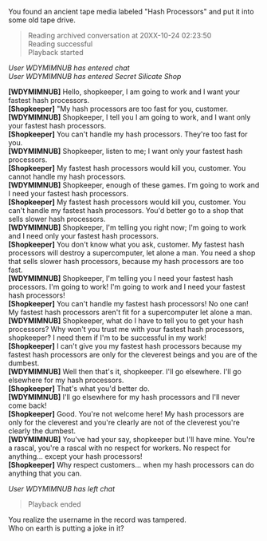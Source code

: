 You found an ancient tape media labeled "Hash Processors" and put it into some old tape drive.

> Reading archived conversation at 20XX-10-24 02:23:50  
> Reading successful  
> Playback started

*User WDYMIMNUB has entered chat*  
*User WDYMIMNUB has entered Secret Silicate Shop*

**\[WDYMIMNUB\]** Hello, shopkeeper, I am going to work and I want your fastest hash processors.  
**\[Shopkeeper\]** "My hash processors are too fast for you, customer.  
**\[WDYMIMNUB\]** Shopkeeper, I tell you I am going to work, and I want only your fastest hash processors.  
**\[Shopkeeper\]** You can't handle my hash processors. They're too fast for you.  
**\[WDYMIMNUB\]** Shopkeeper, listen to me; I want only your fastest hash processors.  
**\[Shopkeeper\]** My fastest hash processors would kill you, customer. You cannot handle my hash processors.  
**\[WDYMIMNUB\]** Shopkeeper, enough of these games. I'm going to work and I need your fastest hash processors.  
**\[Shopkeeper\]** My fastest hash processors would kill you, customer. You can't handle my fastest hash processors. You'd better go to a shop that sells slower hash processors.  
**\[WDYMIMNUB\]** Shopkeeper, I'm telling you right now; I'm going to work and I need only your fastest hash processors.  
**\[Shopkeeper\]** You don't know what you ask, customer. My fastest hash processors will destroy a supercomputer, let alone a man. You need a shop that sells slower hash processors, because my hash processors are too fast.  
**\[WDYMIMNUB\]** Shopkeeper, I'm telling you I need your fastest hash processors. I'm going to work! I'm going to work and I need your fastest hash processors!  
**\[Shopkeeper\]** You can't handle my fastest hash processors! No one can! My fastest hash processors aren't fit for a supercomputer let alone a man.  
**\[WDYMIMNUB\]** Shopkeeper, what do I have to tell you to get your hash processors? Why won't you trust me with your fastest hash processors, shopkeeper? I need them if I'm to be successful in my work!  
**\[Shopkeeper\]** I can't give you my fastest hash processors because my fastest hash processors are only for the cleverest beings and you are of the dumbest.  
**\[WDYMIMNUB\]** Well then that's it, shopkeeper. I'll go elsewhere. I'll go elsewhere for my hash processors.  
**\[Shopkeeper\]** That's what you'd better do.  
**\[WDYMIMNUB\]** I'll go elsewhere for my hash processors and I'll never come back!  
**\[Shopkeeper\]** Good. You're not welcome here! My hash processors are only for the cleverest and you're clearly are not of the cleverest you're clearly the dumbest.  
**\[WDYMIMNUB\]** You've had your say, shopkeeper but I'll have mine. You're a rascal, you're a rascal with no respect for workers. No respect for anything... except your hash processors!  
**\[Shopkeeper\]** Why respect customers... when my hash processors can do anything that you can.

*User WDYMIMNUB has left chat*

> Playback ended

You realize the username in the record was tampered.  
Who on earth is putting a joke in it?
